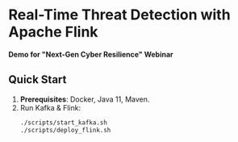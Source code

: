 # Real-Time Threat Detection with Apache Flink
**Demo for "Next-Gen Cyber Resilience" Webinar**

## Quick Start
1. **Prerequisites**: Docker, Java 11, Maven.
2. Run Kafka & Flink:  
   ```bash
   ./scripts/start_kafka.sh
   ./scripts/deploy_flink.sh
